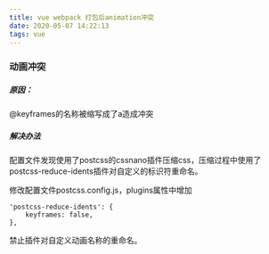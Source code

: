 ```yaml
---
title: vue webpack 打包后animation冲突
date: 2020-05-07 14:22:13
tags: vue
---
```

### 动画冲突
##### 原因：
@keyframes的名称被缩写成了a造成冲突

##### 解决办法

配置文件发现使用了postcss的cssnano插件压缩css，压缩过程中使用了postcss-reduce-idents插件对自定义的标识符重命名。

修改配置文件postcss.config.js，plugins属性中增加

```
'postcss-reduce-idents': {
    keyframes: false,
},

```

禁止插件对自定义动画名称的重命名。
